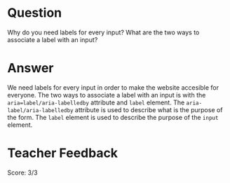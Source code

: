 # Question

Why do you need labels for every input? What are the two ways to associate a label with an input?

# Answer

We need labels for every input in order to make the website accesible for everyone. The two ways to associate a label with an input is with the `aria=label/aria-labelledby` attribute and `label` element. The `aria-label/aria-labelledby` attribute is used to describe what is the purpose of the form. The `label` element is used to describe the purpose of the `input` element.

# Teacher Feedback
Score: 3/3

